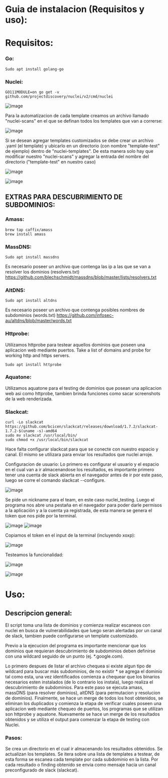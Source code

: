 # Guia de instalacion (Requisitos y uso):

# Requisitos:

### Go: 
```
Sudo apt install golang-go
```
### Nuclei:
```
GO111MODULE=on go get -v github.com/projectdiscovery/nuclei/v2/cmd/nuclei
```
![image](https://user-images.githubusercontent.com/50958708/128386086-67e9aec3-e2f9-4fd2-8e75-38c32d68a476.png)

Para la automatizacion de cada template creamos un archivo llamado "nuclei-scans" en el que se definan todos los templates que van a correrse:

![image](https://user-images.githubusercontent.com/50958708/128386124-2cb271e1-bd86-4a34-ad88-659008060041.png)


Si se desean agregar templates customizados se debe crear un archivo .yaml (el template) y ubicarlo en un directorio (con nombre "template-test" de ejemplo) dentro de "nuclei-templates". De esta manera solo hay que modificar nuestro "nuclei-scans" y agregar la entrada del nombre del directorio ("template-test" en nuestro caso)

![image](https://user-images.githubusercontent.com/50958708/128386160-d0570909-4c14-4b17-aee6-6cd30ef4997e.png)

![image](https://user-images.githubusercontent.com/50958708/128386190-f7fb3ede-d5db-4968-a24b-cf56d8719384.png)


## EXTRAS PARA DESCUBRIMIENTO DE SUBDOMINIOS:
### Amass:
```
brew tap caffix/amass
brew install amass
```

### MassDNS:
```
Sudo apt install massdns
```
Es necesario poseer un archivo que contenga las ip a las que se van a resolver los dominios (resolvers.txt)
https://github.com/blechschmidt/massdns/blob/master/lists/resolvers.txt

### AltDNS:
```
Sudo apt install altdns
```
Es necesario poseer un archivo que contenga posibles nombres de subdominios (words.txt)
https://github.com/infosec-au/altdns/blob/master/words.txt

### Httprobe: 
Utilizamos httprobe para testear aquellos dominios que poseen una aplicacion web mediante puertos.
Take a list of domains and probe for working http and https servers.
```
Sudo apt install httprobe
```
### Aquatone: 
Utilizamos aquatone para el testing de dominios que posean una aplicacion web asi como httprobe, tambien brinda funciones como sacar screenshots de la web renderizada.

### Slackcat:
```
curl -Lo slackcat https://github.com/bcicen/slackcat/releases/download/1.7.2/slackcat-1.7.2-$(uname -s)-amd64
sudo mv slackcat /usr/local/bin/
sudo chmod +x /usr/local/bin/slackcat
```
Hace falta configurar slackcat para que se conecte con nuestro espacio y canal. El mismo se utilizara para enviar los resultados que nuclei arroje.

Configuracion de usuario:
Lo primero es configurar el usuario y el espacio en el cual van a ir almacenandose los resultados, es importante primero tener una cuenta de slack abierta en el navegador antes de ir por este paso, luego se corre el comando slackcat --configure.

![image](https://user-images.githubusercontent.com/50958708/128386263-15602b3d-25d6-4ad7-99d6-4df22c9be206.png)


Se pide un nickname para el team, en este caso nuclei_testing.
Luego el programa nos abre una pestaña en el navegador para poder darle permisos a la aplicación y a la cuenta ya registrada, de esta manera se genera el token que nos pide por la terminal.

![image](https://user-images.githubusercontent.com/50958708/128386412-48289acc-4657-444e-aa76-0867550d34c3.png)
![image](https://user-images.githubusercontent.com/50958708/128386717-7d3016b0-89eb-4ab0-8800-347bee363e0f.png)

Copiamos el token en el input de la terminal (incluyendo xoxp):

![image](https://user-images.githubusercontent.com/50958708/128386849-5461619e-4531-4fa9-bdee-9ce5679d25ea.png)

Testeamos la funcionalidad:

![image](https://user-images.githubusercontent.com/50958708/128386932-5fe38377-8cc5-4411-a826-e5445f3ec7cc.png)

![image](https://user-images.githubusercontent.com/50958708/128386993-e141d0d6-c293-417d-a8bb-6a21d6e19438.png)


# Uso:

## Descripcion general: 
El script toma una lista de dominios y comienza realizar escaneos con nuclei en busca de vulnerabilidades que luego seran alertadas por un canal de slack, tambien puede configurarse un template customizado.

Previo a la ejecucion del programa es importante mencionar que los dominios que requieran descubrimiento de subdominios deben definirse con una wildcard seguido de un punto (ej. \*.google.com).

Lo primero despues de listar el archivo chequea si existe algun tipo de wildcard para buscar más subdominios, de no existir * se agrega el dominio tal como esta, una vez identificados comienza a chequear que los binarios necesarios esten instalados (de lo contrario los instala), luego realiza el descubrimiento de subdominios. Para este paso se ejecuta amass, massDNS (para resolver dominios), altDNS (para permutacion y resolucion de dominios). Finalmente, se hace un merge de todos los host obtenidos, se eliminan los duplicados y comienza la etapa de verificar cuales poseen una aplicacion web mediante chequeo de puertos, los programas que se utilizan son httprobe y aquatone. Nuevamente se hace un merge de los resultados obtenidos y se utiliza el output para comenzar la etapa de testing con Nuclei.

### Pasos:
Se crea un directorio en el cual ir almacenando los resultados obtenidos.
Se actualizan los templates.
Se itera sobre una lista de templates a testear, de esta forma se escanea cada template por cada subdominio en la lista.
Por cada resultado o finding obtenido se envia como mensaje hacia un canal preconfigurado de slack (slackcat).


